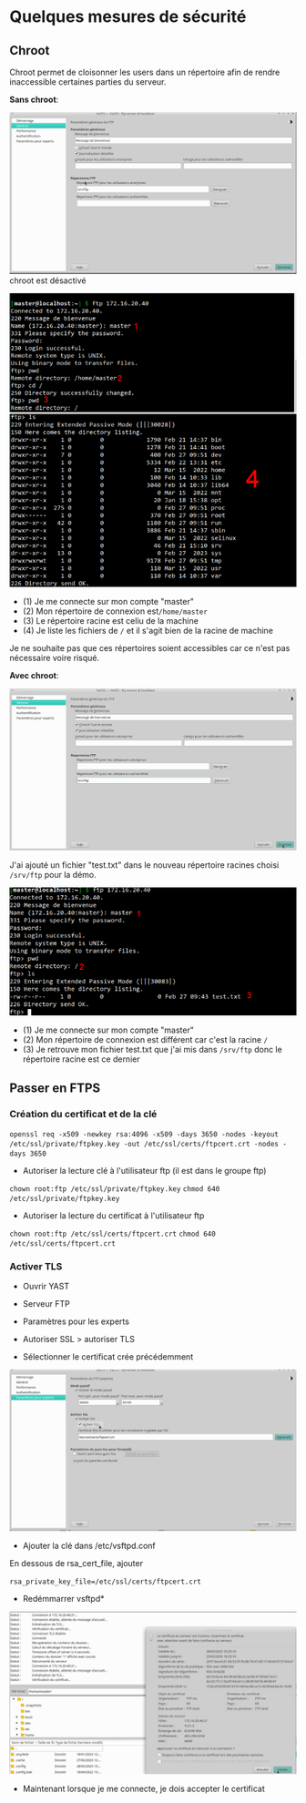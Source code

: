 # Quelques mesures de sécurité

## Chroot

Chroot permet de cloisonner les users dans un répertoire afin de rendre inaccessible certaines parties du serveur.

__Sans chroot__:

![Yast ftp sans chroot](https://raw.githubusercontent.com/1Tyron140/doc/main/images/ftp/ftp_general_yast.png)
chroot est désactivé

![terminal ftp sans chroot 1](https://raw.githubusercontent.com/1Tyron140/doc/main/images/ftp/sans_chroot_cli_1.png)
![terminal ftp sans chroot 2](https://raw.githubusercontent.com/1Tyron140/doc/main/images/ftp/sans_chroot_cli_2.png)

* (1) Je me connecte sur mon compte "master"
* (2) Mon répertoire de connexion est`/home/master`
* (3) Le répertoire racine est celiu de la machine
* (4) Je liste les fichiers de `/` et il s'agit bien de la racine de machine

Je ne souhaite pas que ces répertoires soient accessibles car ce n'est pas nécessaire voire risqué.

__Avec chroot__:

![yast ftp avec chroot](https://raw.githubusercontent.com/1Tyron140/doc/main/images/ftp/avec_chroot.png)

J'ai ajouté un fichier "test.txt" dans le nouveau répertoire racines choisi  `/srv/ftp` pour la démo.

![terminal ftp avec chroot](https://raw.githubusercontent.com/1Tyron140/doc/main/images/ftp/avec_chroot_cli.png)

* (1) Je me connecte sur mon compte "master"
* (2) Mon répertoire de connexion est différent car c'est la racine `/`
* (3) Je retrouve mon fichier test.txt que j'ai mis dans `/srv/ftp` donc le répertoire racine est ce dernier

## Passer en FTPS

### Création du certificat et de la clé

`openssl req -x509 -newkey rsa:4096 -x509 -days 3650 -nodes -keyout /etc/ssl/private/ftpkey.key -out /etc/ssl/certs/ftpcert.crt -nodes -days 3650`
* Autoriser la lecture clé à l'utilisateur ftp (il est dans le groupe ftp)

`chown root:ftp /etc/ssl/private/ftpkey.key`
`chmod 640 /etc/ssl/private/ftpkey.key`

* Autoriser la lecture du certificat à l'utilisateur ftp

`chown root:ftp /etc/ssl/certs/ftpcert.crt`
`chmod 640 /etc/ssl/certs/ftpcert.crt`

### Activer TLS

* Ouvrir YAST

* Serveur FTP

* Paramètres pour les experts 

* Autoriser SSL > autoriser TLS

* Sélectionner le certificat crée précédemment

![config tls sur yast](https://raw.githubusercontent.com/1Tyron140/doc/main/images/ftp/tls_ftp.png)

* Ajouter la clé dans /etc/vsftpd.conf

En dessous de rsa_cert_file, ajouter 

`rsa_private_key_file=/etc/ssl/certs/ftpcert.crt`

* Redémmarrer vsftpd*

![config tls sur yast](https://raw.githubusercontent.com/1Tyron140/doc/main/images/ftp/filezilla_ftp_tls.png)

* Maintenant lorsque je me connecte, je dois accepter le certificat
